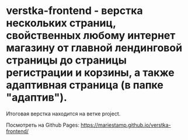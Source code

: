 # verstka-frontend - верстка нескольких страниц, свойственных любому интернет магазину от главной лендинговой страницы до страницы регистрации и корзины, а также адаптивная страница (в папке "адаптив").
Итоговая верстка находится на ветке project.

Посмотреть на Github Pages: https://mariestamp.github.io/verstka-frontend/
